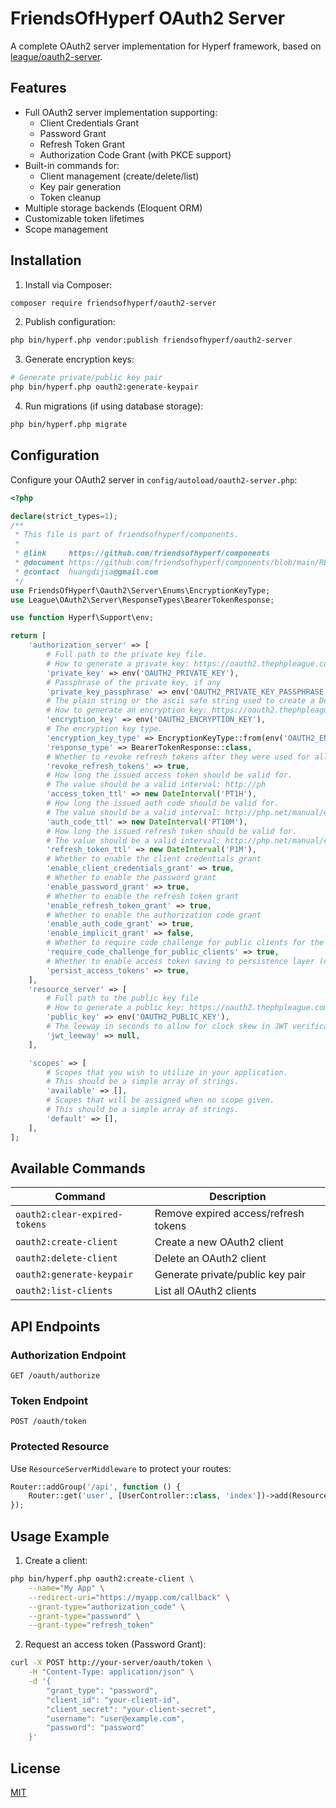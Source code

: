 # FriendsOfHyperf OAuth2 Server

A complete OAuth2 server implementation for Hyperf framework, based on [league/oauth2-server](https://oauth2.thephpleague.com/).

## Features

- Full OAuth2 server implementation supporting:
  - Client Credentials Grant
  - Password Grant
  - Refresh Token Grant
  - Authorization Code Grant (with PKCE support)
- Built-in commands for:
  - Client management (create/delete/list)
  - Key pair generation
  - Token cleanup
- Multiple storage backends (Eloquent ORM)
- Customizable token lifetimes
- Scope management

## Installation

1. Install via Composer:

```bash
composer require friendsofhyperf/oauth2-server
```

2. Publish configuration:

```bash
php bin/hyperf.php vendor:publish friendsofhyperf/oauth2-server
```

3. Generate encryption keys:

```bash
# Generate private/public key pair
php bin/hyperf.php oauth2:generate-keypair
```

4. Run migrations (if using database storage):

```bash
php bin/hyperf.php migrate
```

## Configuration

Configure your OAuth2 server in `config/autoload/oauth2-server.php`:

```php
<?php

declare(strict_types=1);
/**
 * This file is part of friendsofhyperf/components.
 *
 * @link     https://github.com/friendsofhyperf/components
 * @document https://github.com/friendsofhyperf/components/blob/main/README.md
 * @contact  huangdijia@gmail.com
 */
use FriendsOfHyperf\Oauth2\Server\Enums\EncryptionKeyType;
use League\OAuth2\Server\ResponseTypes\BearerTokenResponse;

use function Hyperf\Support\env;

return [
    'authorization_server' => [
        # Full path to the private key file.
        # How to generate a private key: https://oauth2.thephpleague.com/installation/#generating-public-and-private-keys
        'private_key' => env('OAUTH2_PRIVATE_KEY'),
        # Passphrase of the private key, if any
        'private_key_passphrase' => env('OAUTH2_PRIVATE_KEY_PASSPHRASE'),
        # The plain string or the ascii safe string used to create a Defuse\Crypto\Key to be used as an encryption key.
        # How to generate an encryption key: https://oauth2.thephpleague.com/installation/#string-password
        'encryption_key' => env('OAUTH2_ENCRYPTION_KEY'),
        # The encryption key type.
        'encryption_key_type' => EncryptionKeyType::from(env('OAUTH2_ENCRYPTION_KEY_TYPE', 'plain')),
        'response_type' => BearerTokenResponse::class,
        # Whether to revoke refresh tokens after they were used for all grant types (default to true)
        'revoke_refresh_tokens' => true,
        # How long the issued access token should be valid for.
        # The value should be a valid interval: http://ph
        'access_token_ttl' => new DateInterval('PT1H'),
        # How long the issued auth code should be valid for.
        # The value should be a valid interval: http://php.net/manual/en/dateinterval.construct.php#refsect1-dateinterval.construct-parameters
        'auth_code_ttl' => new DateInterval('PT10M'),
        # How long the issued refresh token should be valid for.
        # The value should be a valid interval: http://php.net/manual/en/dateinterval.construct.php#refsect1-dateinterval.construct-parameters
        'refresh_token_ttl' => new DateInterval('P1M'),
        # Whether to enable the client credentials grant
        'enable_client_credentials_grant' => true,
        # Whether to enable the password grant
        'enable_password_grant' => true,
        # Whether to enable the refresh token grant
        'enable_refresh_token_grant' => true,
        # Whether to enable the authorization code grant
        'enable_auth_code_grant' => true,
        'enable_implicit_grant' => false,
        # Whether to require code challenge for public clients for the auth code grant
        'require_code_challenge_for_public_clients' => true,
        # Whether to enable access token saving to persistence layer (default to true)
        'persist_access_tokens' => true,
    ],
    'resource_server' => [
        # Full path to the public key file
        # How to generate a public key: https://oauth2.thephpleague.com/installation/#generating-public-and-private-keys
        'public_key' => env('OAUTH2_PUBLIC_KEY'),
        # The leeway in seconds to allow for clock skew in JWT verification. Default PT0S (no leeway).
        'jwt_leeway' => null,
    ],

    'scopes' => [
        # Scopes that you wish to utilize in your application.
        # This should be a simple array of strings.
        'available' => [],
        # Scopes that will be assigned when no scope given.
        # This should be a simple array of strings.
        'default' => [],
    ],
];

```

## Available Commands

| Command | Description |
|---------|-------------|
| `oauth2:clear-expired-tokens` | Remove expired access/refresh tokens |
| `oauth2:create-client` | Create a new OAuth2 client |
| `oauth2:delete-client` | Delete an OAuth2 client |
| `oauth2:generate-keypair` | Generate private/public key pair |
| `oauth2:list-clients` | List all OAuth2 clients |

## API Endpoints

### Authorization Endpoint
`GET /oauth/authorize`

### Token Endpoint 
`POST /oauth/token`

### Protected Resource
Use `ResourceServerMiddleware` to protect your routes:

```php
Router::addGroup('/api', function () {
    Router::get('user', [UserController::class, 'index'])->add(ResourceServerMiddleware::class);
});
```

## Usage Example

1. Create a client:

```bash
php bin/hyperf.php oauth2:create-client \
    --name="My App" \
    --redirect-uri="https://myapp.com/callback" \
    --grant-type="authorization_code" \
    --grant-type="password" \
    --grant-type="refresh_token"
```

2. Request an access token (Password Grant):

```bash
curl -X POST http://your-server/oauth/token \
    -H "Content-Type: application/json" \
    -d '{
        "grant_type": "password",
        "client_id": "your-client-id",
        "client_secret": "your-client-secret",
        "username": "user@example.com",
        "password": "password"
    }'
```

## License

[MIT](LICENSE)
